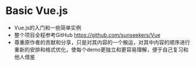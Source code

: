 # Basic Vue.js
- Vue.js的入门和一些简单实例
- 整个项目全程参考GitHub https://github.com/sunseekers/Vue
- 尊重原作者的贡献和分享，只是对其内容的一个搬运，对其中内容的顺序进行重新的安排和格式优化，使每个demo更独立和更容易理解，便于自己复习和他人借鉴
